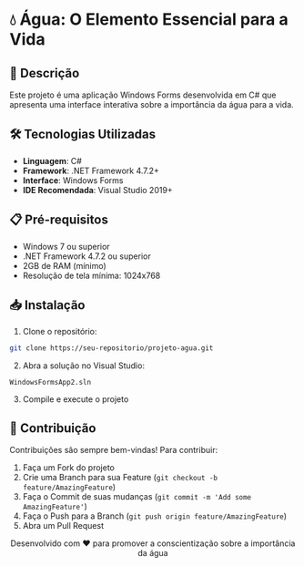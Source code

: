 # 💧 Água: O Elemento Essencial para a Vida

## 📝 Descrição
Este projeto é uma aplicação Windows Forms desenvolvida em C# que apresenta uma interface interativa sobre a importância da água para a vida. 

## 🛠️ Tecnologias Utilizadas

- **Linguagem**: C#
- **Framework**: .NET Framework 4.7.2+
- **Interface**: Windows Forms
- **IDE Recomendada**: Visual Studio 2019+

## 📋 Pré-requisitos

- Windows 7 ou superior
- .NET Framework 4.7.2 ou superior
- 2GB de RAM (mínimo)
- Resolução de tela mínima: 1024x768

## 📥 Instalação

1. Clone o repositório:
```bash
git clone https://seu-repositorio/projeto-agua.git
```

2. Abra a solução no Visual Studio:
```
WindowsFormsApp2.sln
```

3. Compile e execute o projeto



## 🤝 Contribuição

Contribuições são sempre bem-vindas! Para contribuir:

1. Faça um Fork do projeto
2. Crie uma Branch para sua Feature (`git checkout -b feature/AmazingFeature`)
3. Faça o Commit de suas mudanças (`git commit -m 'Add some AmazingFeature'`)
4. Faça o Push para a Branch (`git push origin feature/AmazingFeature`)
5. Abra um Pull Request



<p align="center">
  Desenvolvido com ❤️ para promover a conscientização sobre a importância da água
</p>
